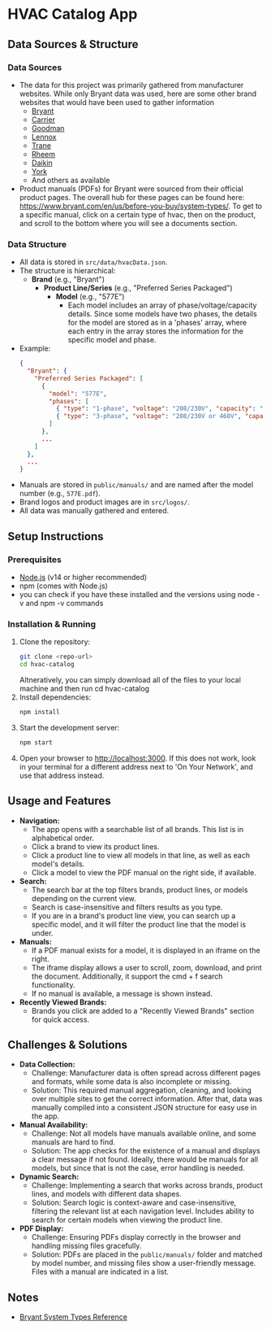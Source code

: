 # HVAC Catalog App

## Data Sources & Structure

### Data Sources
- The data for this project was primarily gathered from manufacturer websites. While only Bryant data was used, here are some other brand websites that would have been used to gather information
  - [Bryant](https://www.bryant.com/en/us/before-you-buy/system-types/)
  - [Carrier](https://www.carrier.com/residential/en/us/products/)
  - [Goodman](https://www.goodmanmfg.com/products)
  - [Lennox](https://www.lennox.com/products/)
  - [Trane](https://www.trane.com/residential/en/products.html)
  - [Rheem](https://www.rheem.com/products/residential/)
  - [Daikin](https://www.daikin.com/products/ac/)
  - [York](https://www.york.com/residential-equipment)
  - And others as available
- Product manuals (PDFs) for Bryant were sourced from their official product pages. The overall hub for these pages can be found here: https://www.bryant.com/en/us/before-you-buy/system-types/. To get to a specific manual, click on a certain type of hvac, then on the product, and scroll to the bottom where you will see a documents section.

### Data Structure
- All data is stored in `src/data/hvacData.json`.
- The structure is hierarchical:
  - **Brand** (e.g., "Bryant")
    - **Product Line/Series** (e.g., "Preferred Series Packaged")
      - **Model** (e.g., "577E")
        - Each model includes an array of phase/voltage/capacity details. Since some models have two phases, the details for the model are stored as in a 'phases' array, where each entry in the array stores the information for the specific model and phase.
- Example:
  ```json
  {
    "Bryant": {
      "Preferred Series Packaged": [
        {
          "model": "577E",
          "phases": [
            { "type": "1-phase", "voltage": "208/230V", "capacity": "2-5 tons" },
            { "type": "3-phase", "voltage": "208/230V or 460V", "capacity": "2-5 tons" }
          ]
        },
        ...
      ]
    },
    ...
  }
  ```
- Manuals are stored in `public/manuals/` and are named after the model number (e.g., `577E.pdf`).
- Brand logos and product images are in `src/logos/`.
- All data was manually gathered and entered.

## Setup Instructions

### Prerequisites
- [Node.js](https://nodejs.org/) (v14 or higher recommended)
- npm (comes with Node.js)
- you can check if you have these installed and the versions using node -v and npm -v commands

### Installation & Running
1. Clone the repository:
   ```bash
   git clone <repo-url>
   cd hvac-catalog
   ```
   Altneratively, you can simply download all of the files to your local machine and then run cd hvac-catalog
2. Install dependencies:
   ```bash
   npm install
   ```
3. Start the development server:
   ```bash
   npm start
   ```
4. Open your browser to [http://localhost:3000](http://localhost:3000). If this does not work, look in your terminal for a different address next to 'On Your Network', and use that address instead.

## Usage and Features

- **Navigation:**
  - The app opens with a searchable list of all brands. This list is in alphabetical order.
  - Click a brand to view its product lines.
  - Click a product line to view all models in that line, as well as each model's details.
  - Click a model to view the PDF manual on the right side, if available.
- **Search:**
  - The search bar at the top filters brands, product lines, or models depending on the current view.
  - Search is case-insensitive and filters results as you type.
  - If you are in a brand's product line view, you can search up a specific model, and it will filter the product line that the model is under.
- **Manuals:**
  - If a PDF manual exists for a model, it is displayed in an iframe on the right.
  - The iframe display allows a user to scroll, zoom, download, and print the document. Additionally, it support the cmd + f search functionality.
  - If no manual is available, a message is shown instead.
- **Recently Viewed Brands:**
  - Brands you click are added to a "Recently Viewed Brands" section for quick access.

## Challenges & Solutions

- **Data Collection:**
  - Challenge: Manufacturer data is often spread across different pages and formats, while some data is also incomplete or missing. 
  - Solution: This required manual aggregation, cleaning, and looking over multiple sites to get the correct information. After that, data was manually compiled into a consistent JSON structure for easy use in the app.
- **Manual Availability:**
  - Challenge: Not all models have manuals available online, and some manuals are hard to find.
  - Solution: The app checks for the existence of a manual and displays a clear message if not found. Ideally, there would be manuals for all models, but since that is not the case, error handling is needed.
- **Dynamic Search:**
  - Challenge: Implementing a search that works across brands, product lines, and models with different data shapes.
  - Solution: Search logic is context-aware and case-insensitive, filtering the relevant list at each navigation level. Includes ability to search for certain models when viewing the product line.
- **PDF Display:**
  - Challenge: Ensuring PDFs display correctly in the browser and handling missing files gracefully.
  - Solution: PDFs are placed in the `public/manuals/` folder and matched by model number, and missing files show a user-friendly message. Files with a manual are indicated in a list.

## Notes
- [Bryant System Types Reference](https://www.bryant.com/en/us/before-you-buy/system-types/)
